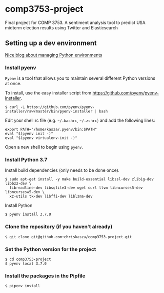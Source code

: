 # comp3753-project
Final project for COMP 3753. A sentiment analysis tool to predict USA midterm election results using Twitter and Elasticsearch

## Setting up a dev environment
[Nice blog about managing Python environments](https://jacobian.org/writing/python-environment-2018/)

### Install pyenv
`Pyenv` is a tool that allows you to maintain several different Python versions at once. 

To install, use the easy installer script from https://github.com/pyenv/pyenv-installer.
```
$ curl -L https://github.com/pyenv/pyenv-installer/raw/master/bin/pyenv-installer | bash
```
Edit your shell rc file (e.g. `~/.bashrc`, `~/.zshrc`) and add the following lines:
```
export PATH="/home/kasza/.pyenv/bin:$PATH"
eval "$(pyenv init -)"
eval "$(pyenv virtualenv-init -)"
```
Open a new shell to begin using `pyenv`.

### Install Python 3.7
Install build dependencies (only needs to be done once).
```
$ sudo apt-get install -y make build-essential libssl-dev zlib1g-dev libbz2-dev \
  libreadline-dev libsqlite3-dev wget curl llvm libncurses5-dev libncursesw5-dev \
  xz-utils tk-dev libffi-dev liblzma-dev
```
Install Python
```
$ pyenv install 3.7.0
```

### Clone the repository (if you haven't already)
```
$ git clone git@github.com:chriskasza/comp3753-project.git
```

### Set the Python version for the project
```
$ cd comp3753-project
$ pyenv local 3.7.0
```

### Install the packages in the Pipfile
```
$ pipenv install
```
